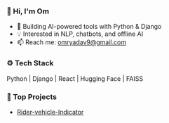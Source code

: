 ### 👋 Hi, I'm Om

- 🔭 Building AI-powered tools with Python & Django
- 💡 Interested in NLP, chatbots, and offline AI
- 📫 Reach me: omryadav9@gmail.com

### ⚙️ Tech Stack
Python | Django | React | Hugging Face | FAISS

### 🚀 Top Projects
- [Rider-vehicle-Indicator](https://github.com/Omyadav19/Rider-vehicle-Indicator)




